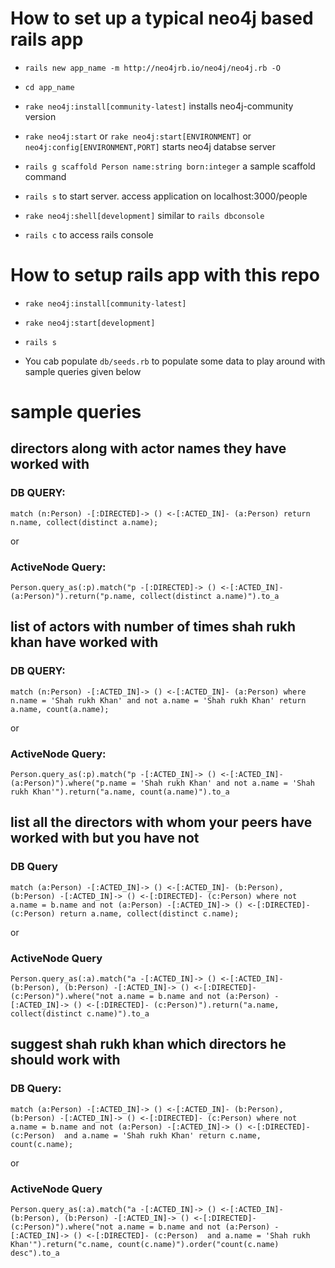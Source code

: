 # How to set up a typical neo4j based rails app

* `rails new app_name -m http://neo4jrb.io/neo4j/neo4j.rb -O`

* `cd app_name`

* `rake neo4j:install[community-latest]` installs neo4j-community version

* `rake neo4j:start` or `rake neo4j:start[ENVIRONMENT]` or `neo4j:config[ENVIRONMENT,PORT]` starts neo4j databse server

* `rails g scaffold Person name:string born:integer`  a sample scaffold command

* `rails s`  to start server. access application on localhost:3000/people

* `rake neo4j:shell[development]`  similar to `rails dbconsole`

* `rails c`  to access rails console

# How to setup rails app with this repo

* `rake neo4j:install[community-latest]`

* `rake neo4j:start[development]`

* `rails s`

* You cab populate `db/seeds.rb` to populate some data to play around with sample queries given below


# sample queries

## directors along with actor names they have worked with

### DB QUERY:

`match (n:Person) -[:DIRECTED]-> () <-[:ACTED_IN]- (a:Person) return n.name, collect(distinct a.name);`

or 

### ActiveNode Query:

`Person.query_as(:p).match("p -[:DIRECTED]-> () <-[:ACTED_IN]- (a:Person)").return("p.name, collect(distinct a.name)").to_a`

## list of actors with number of times shah rukh khan have worked with

### DB QUERY:

`match (n:Person) -[:ACTED_IN]-> () <-[:ACTED_IN]- (a:Person) where n.name = 'Shah rukh Khan' and not a.name = 'Shah rukh Khan'
return a.name, count(a.name);`

or

### ActiveNode Query:

`Person.query_as(:p).match("p -[:ACTED_IN]-> () <-[:ACTED_IN]- (a:Person)").where("p.name = 'Shah rukh Khan' and not a.name = 'Shah rukh Khan'").return("a.name, count(a.name)").to_a`

## list all the directors with whom your peers have worked with but you have not

### DB Query

`match (a:Person) -[:ACTED_IN]-> () <-[:ACTED_IN]- (b:Person), (b:Person) -[:ACTED_IN]-> () <-[:DIRECTED]- (c:Person)
where not a.name = b.name and not (a:Person) -[:ACTED_IN]-> () <-[:DIRECTED]- (c:Person) return a.name, collect(distinct c.name);`

or 

### ActiveNode Query

`Person.query_as(:a).match("a -[:ACTED_IN]-> () <-[:ACTED_IN]- (b:Person), (b:Person) -[:ACTED_IN]-> () <-[:DIRECTED]- (c:Person)").where("not a.name = b.name and not (a:Person) -[:ACTED_IN]-> () <-[:DIRECTED]- (c:Person)").return("a.name, collect(distinct c.name)").to_a`

## suggest shah rukh khan which directors he should work with

### DB Query:

`match (a:Person) -[:ACTED_IN]-> () <-[:ACTED_IN]- (b:Person), (b:Person) -[:ACTED_IN]-> () <-[:DIRECTED]- (c:Person)
where not a.name = b.name and not (a:Person) -[:ACTED_IN]-> () <-[:DIRECTED]- (c:Person)  and a.name = 'Shah rukh Khan' return c.name, count(c.name);`

or

### ActiveNode Query

`Person.query_as(:a).match("a -[:ACTED_IN]-> () <-[:ACTED_IN]- (b:Person), (b:Person) -[:ACTED_IN]-> () <-[:DIRECTED]- (c:Person)").where("not a.name = b.name and not (a:Person) -[:ACTED_IN]-> () <-[:DIRECTED]- (c:Person)  and a.name = 'Shah rukh Khan'").return("c.name, count(c.name)").order("count(c.name) desc").to_a`